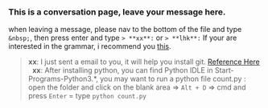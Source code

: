 ### This is a conversation page, leave your message here.

when leaving a message, please nav to the bottom of the file and type `&nbsp;`, then press enter and type `> **xx**:` or `> **lhk**:`
If your are interested in the grammar, i recommend you [this](https://www.zybuluo.com/mdeditor?url=https://www.zybuluo.com/static/editor/md-help.markdown).

> **xx**: I just sent a email to you, it will help you install git. [Reference Here](http://blog.csdn.net/hcbbt/article/details/11651229/)
&nbsp;
> **xx**: After installing python, you can find Python IDLE in Start-Programs-Python3.*, you may want to run a python file count.py : open the folder and click on the blank area => `Alt + D` => cmd and press `Enter` = type `python count.py`
